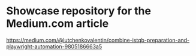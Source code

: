 # Showcase repository for the Medium.com article

https://medium.com/@lutchenkovalentin/combine-istqb-preparation-and-playwright-automation-9805186663a5